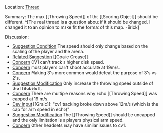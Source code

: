 Location: [Thread](https://discord.com/channels/1092928496474521700/1125113270043422730)

Summary:
The max [[Throwing Speed]] of the [[Scoring Object]] should be different. ^[The real thread is a question about if it should be changed. I changed it to an opinion to make fit the format of this map. -Brick]

Discussion: 
- [Suggestion Condition](https://discord.com/channels/1092928496474521700/1125113270043422730/1125113539875577897) The speed should only change based on the scaling of the player and the arena. 
- [Related Suggestion](https://discord.com/channels/1092928496474521700/1125113270043422730/1125113903391707138) [[Goalie Crease]]
- [Concern](https://discord.com/channels/1092928496474521700/1125113270043422730/1125113991212052563) CV1 can't track a higher disk speed.
- [Concern](https://discord.com/channels/1092928496474521700/1125113270043422730/1125114332175417424) most players can't shoot accurate at 19m/s.
- [Concern](https://discord.com/channels/1092928496474521700/1125113270043422730/1125115354432163932) Making 3's more common would defeat the purpose of 3's vs 2's.
- [Suggestion Modification](https://discord.com/channels/1092928496474521700/1125113270043422730/1125115605796798574) Only increase the throwing speed outside of the [[Bubble]],
- [Concern](https://discord.com/channels/1092928496474521700/1125113270043422730/1125121429671784579) There are multiple reasons why echo [[Throwing Speed]] was capped at 19 m/s.
- [Dev Input](https://discord.com/channels/1092928496474521700/1125113270043422730/1125185396893028384) [[Graic]]: "cv1 tracking broke down above 12m/s (which is the cap for arm speed in echo)"
- [Suggestion Modification](https://discord.com/channels/1092928496474521700/1125113270043422730/1125185891548266496) The [[Throwing Speed]] should be uncapped and the only limitation is a players physical arm speed. 
- [Concern](https://discord.com/channels/1092928496474521700/1125113270043422730/1125201063818055720) Other headsets may have similar issues to cv1.


